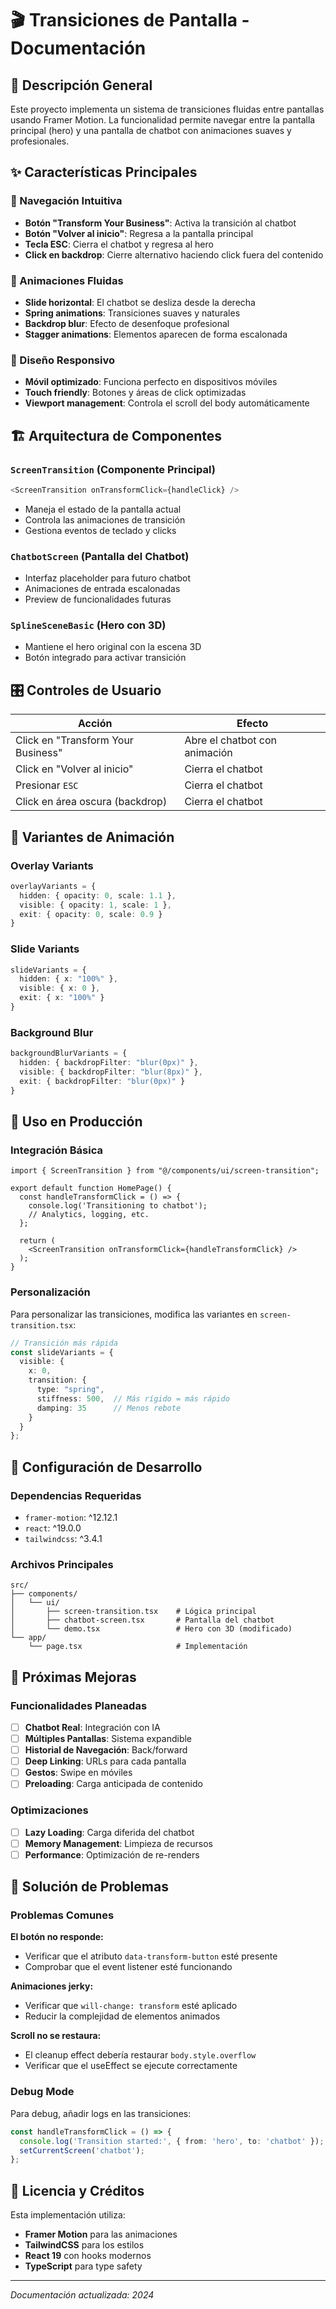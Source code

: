 # 🎬 Transiciones de Pantalla - Documentación

## 📖 Descripción General

Este proyecto implementa un sistema de transiciones fluidas entre pantallas usando Framer Motion. La funcionalidad permite navegar entre la pantalla principal (hero) y una pantalla de chatbot con animaciones suaves y profesionales.

## ✨ Características Principales

### 🎯 Navegación Intuitiva
- **Botón "Transform Your Business"**: Activa la transición al chatbot
- **Botón "Volver al inicio"**: Regresa a la pantalla principal
- **Tecla ESC**: Cierra el chatbot y regresa al hero
- **Click en backdrop**: Cierre alternativo haciendo click fuera del contenido

### 🎨 Animaciones Fluidas
- **Slide horizontal**: El chatbot se desliza desde la derecha
- **Spring animations**: Transiciones suaves y naturales
- **Backdrop blur**: Efecto de desenfoque profesional
- **Stagger animations**: Elementos aparecen de forma escalonada

### 📱 Diseño Responsivo
- **Móvil optimizado**: Funciona perfecto en dispositivos móviles
- **Touch friendly**: Botones y áreas de click optimizadas
- **Viewport management**: Controla el scroll del body automáticamente

## 🏗️ Arquitectura de Componentes

### `ScreenTransition` (Componente Principal)
```typescript
<ScreenTransition onTransformClick={handleClick} />
```
- Maneja el estado de la pantalla actual
- Controla las animaciones de transición
- Gestiona eventos de teclado y clicks

### `ChatbotScreen` (Pantalla del Chatbot)
- Interfaz placeholder para futuro chatbot
- Animaciones de entrada escalonadas
- Preview de funcionalidades futuras

### `SplineSceneBasic` (Hero con 3D)
- Mantiene el hero original con la escena 3D
- Botón integrado para activar transición

## 🎛️ Controles de Usuario

| Acción | Efecto |
|--------|--------|
| Click en "Transform Your Business" | Abre el chatbot con animación |
| Click en "Volver al inicio" | Cierra el chatbot |
| Presionar `ESC` | Cierra el chatbot |
| Click en área oscura (backdrop) | Cierra el chatbot |

## 🎪 Variantes de Animación

### Overlay Variants
```typescript
overlayVariants = {
  hidden: { opacity: 0, scale: 1.1 },
  visible: { opacity: 1, scale: 1 },
  exit: { opacity: 0, scale: 0.9 }
}
```

### Slide Variants
```typescript
slideVariants = {
  hidden: { x: "100%" },
  visible: { x: 0 },
  exit: { x: "100%" }
}
```

### Background Blur
```typescript
backgroundBlurVariants = {
  hidden: { backdropFilter: "blur(0px)" },
  visible: { backdropFilter: "blur(8px)" },
  exit: { backdropFilter: "blur(0px)" }
}
```

## 🚀 Uso en Producción

### Integración Básica
```tsx
import { ScreenTransition } from "@/components/ui/screen-transition";

export default function HomePage() {
  const handleTransformClick = () => {
    console.log('Transitioning to chatbot');
    // Analytics, logging, etc.
  };

  return (
    <ScreenTransition onTransformClick={handleTransformClick} />
  );
}
```

### Personalización
Para personalizar las transiciones, modifica las variantes en `screen-transition.tsx`:

```typescript
// Transición más rápida
const slideVariants = {
  visible: { 
    x: 0,
    transition: { 
      type: "spring", 
      stiffness: 500,  // Más rígido = más rápido
      damping: 35      // Menos rebote
    }
  }
};
```

## 🔧 Configuración de Desarrollo

### Dependencias Requeridas
- `framer-motion`: ^12.12.1
- `react`: ^19.0.0
- `tailwindcss`: ^3.4.1

### Archivos Principales
```
src/
├── components/
│   └── ui/
│       ├── screen-transition.tsx    # Lógica principal
│       ├── chatbot-screen.tsx       # Pantalla del chatbot
│       └── demo.tsx                 # Hero con 3D (modificado)
└── app/
    └── page.tsx                     # Implementación
```

## 🎯 Próximas Mejoras

### Funcionalidades Planeadas
- [ ] **Chatbot Real**: Integración con IA
- [ ] **Múltiples Pantallas**: Sistema expandible
- [ ] **Historial de Navegación**: Back/forward
- [ ] **Deep Linking**: URLs para cada pantalla
- [ ] **Gestos**: Swipe en móviles
- [ ] **Preloading**: Carga anticipada de contenido

### Optimizaciones
- [ ] **Lazy Loading**: Carga diferida del chatbot
- [ ] **Memory Management**: Limpieza de recursos
- [ ] **Performance**: Optimización de re-renders

## 🐛 Solución de Problemas

### Problemas Comunes

**El botón no responde:**
- Verificar que el atributo `data-transform-button` esté presente
- Comprobar que el event listener esté funcionando

**Animaciones jerky:**
- Verificar que `will-change: transform` esté aplicado
- Reducir la complejidad de elementos animados

**Scroll no se restaura:**
- El cleanup effect debería restaurar `body.style.overflow`
- Verificar que el useEffect se ejecute correctamente

### Debug Mode
Para debug, añadir logs en las transiciones:

```typescript
const handleTransformClick = () => {
  console.log('Transition started:', { from: 'hero', to: 'chatbot' });
  setCurrentScreen('chatbot');
};
```

## 📝 Licencia y Créditos

Esta implementación utiliza:
- **Framer Motion** para las animaciones
- **TailwindCSS** para los estilos
- **React 19** con hooks modernos
- **TypeScript** para type safety

---

*Documentación actualizada: 2024* 